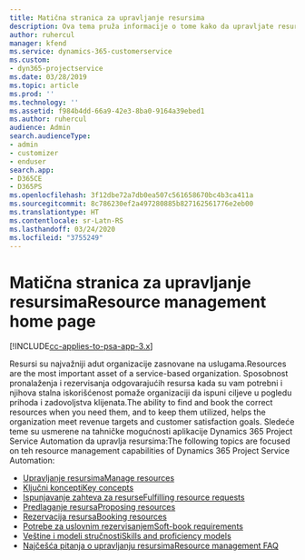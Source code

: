 ```yaml
---
title: Matična stranica za upravljanje resursima
description: Ova tema pruža informacije o tome kako da upravljate resursima.
author: ruhercul
manager: kfend
ms.service: dynamics-365-customerservice
ms.custom:
- dyn365-projectservice
ms.date: 03/28/2019
ms.topic: article
ms.prod: ''
ms.technology: ''
ms.assetid: f984b4dd-66a9-42e3-8ba0-9164a39ebed1
ms.author: ruhercul
audience: Admin
search.audienceType:
- admin
- customizer
- enduser
search.app:
- D365CE
- D365PS
ms.openlocfilehash: 3f12dbe72a7db0ea507c561658670bc4b3ca411a
ms.sourcegitcommit: 8c786230ef2a497280885b827162561776e2eb00
ms.translationtype: HT
ms.contentlocale: sr-Latn-RS
ms.lasthandoff: 03/24/2020
ms.locfileid: "3755249"
---
```

# <a name="resource-management-home-page"></a><span data-ttu-id="59cae-103">Matična stranica za upravljanje resursima</span><span class="sxs-lookup"><span data-stu-id="59cae-103">Resource management home page</span></span>

[!INCLUDE[cc-applies-to-psa-app-3.x](../includes/cc-applies-to-psa-app-3x.md)]

<span data-ttu-id="59cae-104">Resursi su najvažniji adut organizacije zasnovane na uslugama.</span><span class="sxs-lookup"><span data-stu-id="59cae-104">Resources are the most important asset of a service-based organization.</span></span> <span data-ttu-id="59cae-105">Sposobnost pronalaženja i rezervisanja odgovarajućih resursa kada su vam potrebni i njihova stalna iskorišćenost pomaže organizaciji da ispuni ciljeve u pogledu prihoda i zadovoljstva klijenata.</span><span class="sxs-lookup"><span data-stu-id="59cae-105">The ability to find and book the correct resources when you need them, and to keep them utilized, helps the organization meet revenue targets and customer satisfaction goals.</span></span> <span data-ttu-id="59cae-106">Sledeće teme su usmerene na tahničke mogućnosti aplikacije Dynamics 365 Project Service Automation da upravlja resursima:</span><span class="sxs-lookup"><span data-stu-id="59cae-106">The following topics are focused on teh resource management capabilities of Dynamics 365 Project Service Automation:</span></span>

- [<span data-ttu-id="59cae-107">Upravljanje resursima</span><span class="sxs-lookup"><span data-stu-id="59cae-107">Manage resources</span></span>](manage-resources.md)
- [<span data-ttu-id="59cae-108">Ključni koncepti</span><span class="sxs-lookup"><span data-stu-id="59cae-108">Key concepts</span></span>](reports-key-concepts.md)
- [<span data-ttu-id="59cae-109">Ispunjavanje zahteva za resurse</span><span class="sxs-lookup"><span data-stu-id="59cae-109">Fulfilling resource requests</span></span>](resource-management-fulfill-requests.md)
- [<span data-ttu-id="59cae-110">Predlaganje resursa</span><span class="sxs-lookup"><span data-stu-id="59cae-110">Proposing resources</span></span>](resource-management-propose-resources.md)
- [<span data-ttu-id="59cae-111">Rezervacija resursa</span><span class="sxs-lookup"><span data-stu-id="59cae-111">Booking resources</span></span>](resource-management-book-resources-scheduleboard.md)
- [<span data-ttu-id="59cae-112">Potrebe za uslovnim rezervisanjem</span><span class="sxs-lookup"><span data-stu-id="59cae-112">Soft-book requirements</span></span>](resource-management-softbook-requirements.md)
- [<span data-ttu-id="59cae-113">Veštine i modeli stručnosti</span><span class="sxs-lookup"><span data-stu-id="59cae-113">Skills and proficiency models</span></span>](resource-management-skills-proficiency.md)
- [<span data-ttu-id="59cae-114">Najčešća pitanja o upravljanju resursima</span><span class="sxs-lookup"><span data-stu-id="59cae-114">Resource management FAQ</span></span>](resource-management-faq.md)
